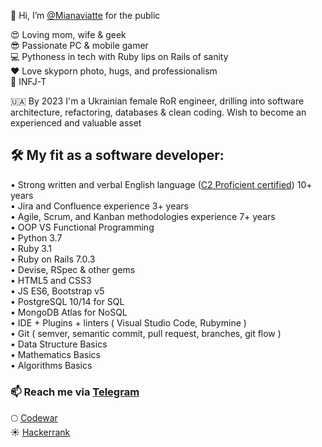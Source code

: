👋 Hi, I’m [@Mianaviatte](https://www.instagram.com/mianaviatte/) for the public  

😍 Loving mom, wife & geek  
😎 Passionate PC & mobile gamer  
💻 Pythoness in tech with Ruby lips on Rails of sanity  
❤️ Love skyporn photo, hugs, and professionalism  
🙏 INFJ-T  

🇺🇦 By 2023 I'm a Ukrainian female RoR engineer, drilling into software architecture, refactoring, databases & clean coding. 
Wish to become an experienced and valuable asset  

## 🛠 My fit as a software developer:  

• Strong written and verbal English language ([C2 Proficient certified](https://www.efset.org/cert/VWBiQP)) 10+ years  
• Jira and Confluence experience 3+ years  
• Agile, Scrum, and Kanban methodologies experience 7+ years  
• OOP VS Functional Programming  
• Python 3.7  
• Ruby 3.1  
• Ruby on Rails 7.0.3  
• Devise, RSpec & other gems  
• HTML5 and CSS3  
• JS ES6, Bootstrap v5  
• PostgreSQL 10/14 for SQL  
• MongoDB Atlas for NoSQL  
• IDE + Plugins + linters ( Visual Studio Code, Rubymine )  
• Git ( semver, semantic commit, pull request, branches, git flow )  
• Data Structure Basics  
• Mathematics Basics  
• Algorithms Basics  
  
### 📫 Reach me via [Telegram](https://t.me/Mianaviatte)  
🌕 [Codewar](https://www.codewars.com/users/Mianaviatte)  
☀️ [Hackerrank](https://www.hackerrank.com/mianaviatte)  

<!---
Mianaviatte/Mianaviatte is a ✨ special ✨ repository because its `README.md` (this file) appears on your GitHub profile.
You can click the Preview link to take a look at your changes.
--->
